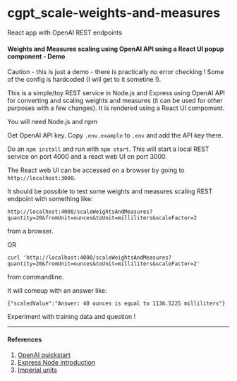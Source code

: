 # cgpt_scale-weights-and-measures
React app with OpenAI REST endpoints

#### Weights and Measures scaling using OpenAI API using a React UI popup component - Demo

Caution - this is just a demo - there is practically no error checking ! Some of the config is hardcoded (I will get to it sometine !).

This is a simple/toy REST service in Node.js and Express using OpenAI API for converting and scaling weights and measures (it can be used for other purposes with a few changes). It is rendered using a React UI compoment.

You will need Node.js and npm

Get OpenAI API key. Copy `.env.example` to `.env` and add the API key there.

Do an `npm install` and run with `npm start`. This will start a local REST service on port 4000 and a react web UI on port 3000.

The React web UI can be accessed on a browser by going to `http://localhost:3000`.

It should be possible to test some weights and measures scaling REST endpoint with something like:

`http://localhost:4000/scaleWeightsAndMeasures?quantity=20&fromUnit=ounces&toUnit=milliliters&scaleFactor=2`

from a browser. 

OR

`curl 'http://localhost:4000/scaleWeightsAndMeasures?quantity=20&fromUnit=ounces&toUnit=milliliters&scaleFactor=2'`

from commandline.

It will comeup with an answer like:

`{"scaledValue":"Answer: 40 ounces is equal to 1136.5225 milliliters"}`

Experiment with training data and question !

---
#### References
1. [OpenAI quickstart](https://platform.openai.com/docs/quickstart)
2. [Express Node introduction](https://developer.mozilla.org/en-US/docs/Learn/Server-side/Express_Nodejs/Introduction)
3. [Imperial units](https://en.wikipedia.org/wiki/Imperial_units)

